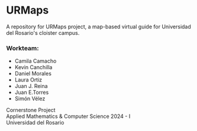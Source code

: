 # URMaps
A repository for URMaps project, a map-based virtual guide for Universidad del Rosario's cloister campus.

### Workteam:
* Camila Camacho
* Kevin Canchilla
* Daniel Morales
* Laura Ortiz
* Juan J. Reina
* Juan E.Torres
* Simón Vélez



Cornerstone Project\
Applied Mathematics & Computer Science
2024 - I\
Universidad del Rosario
